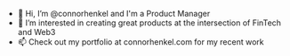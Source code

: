 - 👋 Hi, I’m @connorhenkel and I'm a Product Manager 
- 👀 I’m interested in creating great products at the intersection of FinTech and Web3
- 📫 Check out my portfolio at connorhenkel.com for my recent work 

<!---
connorhenkel/connorhenkel is a ✨ special ✨ repository because its `README.md` (this file) appears on your GitHub profile.
You can click the Preview link to take a look at your changes.
--->
